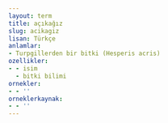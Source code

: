 ```yaml
---
layout: term
title: açıkağız
slug: acikagiz
lisan: Türkçe
anlamlar:
- Turpgillerden bir bitki (Hesperis acris)
ozellikler:
- - isim
  - bitki bilimi
ornekler:
- - ''
orneklerkaynak:
- - ''
---
```

